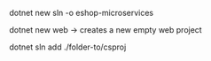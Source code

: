 dotnet new sln -o eshop-microservices


dotnet new web  -> creates a new empty web project 

dotnet sln add ./folder-to/csproj